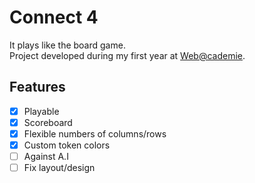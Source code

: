 # Connect 4

It plays like the board game.</br>
Project developed during my first year at [Web@cademie](http://webacademie.org/).

## Features

- [x] Playable
- [x] Scoreboard
- [x] Flexible numbers of columns/rows
- [x] Custom token colors
- [ ] Against A.I
- [ ] Fix layout/design
